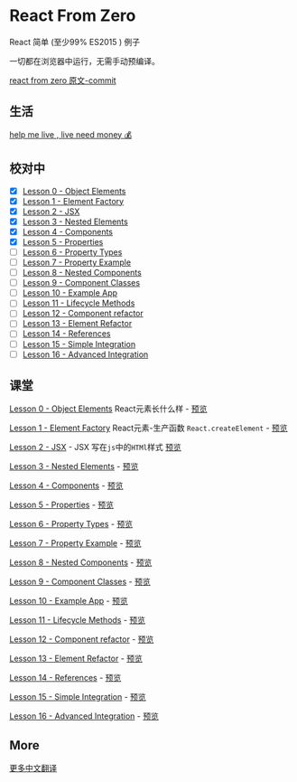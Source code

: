 # React From Zero

React 简单 (至少99% ES2015 ) 例子

一切都在浏览器中运行，无需手动预编译。

[react from zero 原文-commit](https://github.com/kay-is/react-from-zero/tree/9295efa36c5be78b0e3767425afcf238290b9051)

## 生活

[help me live , live need money 💰](https://github.com/chinanf-boy/live-need-money)

## 校对中

- [x] [Lesson 0 - Object Elements](./docs/00-object-elements.html)
- [x] [Lesson 1 - Element Factory](./docs/01-element-factory.html)
- [x] [Lesson 2 - JSX](./docs/02-jsx.html)
- [x] [Lesson 3 - Nested Elements](./docs/03-nested-elements.html)
- [x] [Lesson 4 - Components](./docs/04-components.html)
- [x] [Lesson 5 - Properties](./docs/05-properties.html)
- [ ] [Lesson 6 - Property Types](./docs/06-property-types.html)
- [ ] [Lesson 7 - Property Example](./docs/07-property-example.html)
- [ ] [Lesson 8 - Nested Components](./docs/08-nested-components.html)
- [ ] [Lesson 9 - Component Classes](./docs/09-component-classes.html)
- [ ] [Lesson 10 - Example App](./docs/10-example-app.html)
- [ ] [Lesson 11 - Lifecycle Methods](./docs/11-lifecycle-methods.html)
- [ ] [Lesson 12 - Component refactor](./docs/12-component-refactor.html)
- [ ] [Lesson 13 - Element Refactor](./docs/13-element-refactor.html)
- [ ] [Lesson 14 - References](./docs/14-references.html)
- [ ] [Lesson 15 - Simple Integration](./docs/15-simple-integration.html)
- [ ] [Lesson 16 - Advanced Integration](./docs/16-advanced-integration.html)

## 课堂

[Lesson 0 - Object Elements](https://github.com/chinanf-boy/react-from-zero/blob/master/docs/00-object-elements.html) React元素长什么样 -
[预览](https://chinanf-boy.github.io/react-from-zero/00-object-elements.html)

[Lesson 1 - Element Factory](https://github.com/chinanf-boy/react-from-zero/blob/master/docs/01-element-factory.html) React元素-生产函数 `React.createElement` -
[预览](https://chinanf-boy.github.io/react-from-zero/01-element-factory.html)

[Lesson 2 - JSX](https://github.com/chinanf-boy/react-from-zero/blob/master/docs/02-jsx.html) - JSX 写在`js`中的`HTMl`样式
[预览](https://chinanf-boy.github.io/react-from-zero/02-jsx.html)

[Lesson 3 - Nested Elements](https://github.com/chinanf-boy/react-from-zero/blob/master/docs/03-nested-elements.html) -
[预览](https://chinanf-boy.github.io/react-from-zero/03-nested-elements.html)

[Lesson 4 - Components](https://github.com/chinanf-boy/react-from-zero/blob/master/docs/04-components.html) -
[预览](https://chinanf-boy.github.io/react-from-zero/04-components.html)

[Lesson 5 - Properties](https://github.com/chinanf-boy/react-from-zero/blob/master/docs/05-properties.html) -
[预览](https://chinanf-boy.github.io/react-from-zero/05-properties.html)

[Lesson 6 - Property Types](https://github.com/chinanf-boy/react-from-zero/blob/master/docs/06-property-types.html) -
[预览](https://chinanf-boy.github.io/react-from-zero/06-property-types.html)

[Lesson 7 - Property Example](https://github.com/chinanf-boy/react-from-zero/blob/master/docs/07-property-example.html) -
[预览](https://chinanf-boy.github.io/react-from-zero/07-property-example.html)

[Lesson 8 - Nested Components](https://github.com/chinanf-boy/react-from-zero/blob/master/docs/08-nested-components.html) -
[预览](https://chinanf-boy.github.io/react-from-zero/08-nested-components.html)

[Lesson 9 - Component Classes](https://github.com/chinanf-boy/react-from-zero/blob/master/docs/09-component-classes.html) -
[预览](https://chinanf-boy.github.io/react-from-zero/09-component-classes.html)

[Lesson 10 - Example App](https://github.com/chinanf-boy/react-from-zero/blob/master/docs/10-example-app.html) -
[预览](https://chinanf-boy.github.io/react-from-zero/10-example-app.html)

[Lesson 11 - Lifecycle Methods](https://github.com/chinanf-boy/react-from-zero/blob/master/docs/11-lifecycle-methods.html) -
[预览](https://chinanf-boy.github.io/react-from-zero/11-lifecycle-methods.html)

[Lesson 12 - Component refactor](https://github.com/chinanf-boy/react-from-zero/blob/master/docs/12-component-refactor.html) -
[预览](https://chinanf-boy.github.io/react-from-zero/12-component-refactor.html)

[Lesson 13 - Element Refactor](https://github.com/chinanf-boy/react-from-zero/blob/master/docs/13-element-refactor.html) -
[预览](https://chinanf-boy.github.io/react-from-zero/13-element-refactor.html)

[Lesson 14 - References](https://github.com/chinanf-boy/react-from-zero/blob/master/docs/14-references.html) -
[预览](https://chinanf-boy.github.io/react-from-zero/14-references.html)

[Lesson 15 - Simple Integration](https://github.com/chinanf-boy/react-from-zero/blob/master/docs/15-simple-integration.html) -
[预览](https://chinanf-boy.github.io/react-from-zero/15-simple-integration.html)

[Lesson 16 - Advanced Integration](https://github.com/chinanf-boy/react-from-zero/blob/master/docs/16-advanced-integration.html) -
[预览](https://chinanf-boy.github.io/react-from-zero/16-advanced-integration.html)


## More

[更多中文翻译](https://github.com/chinanf-boy/chinese-translate-list)